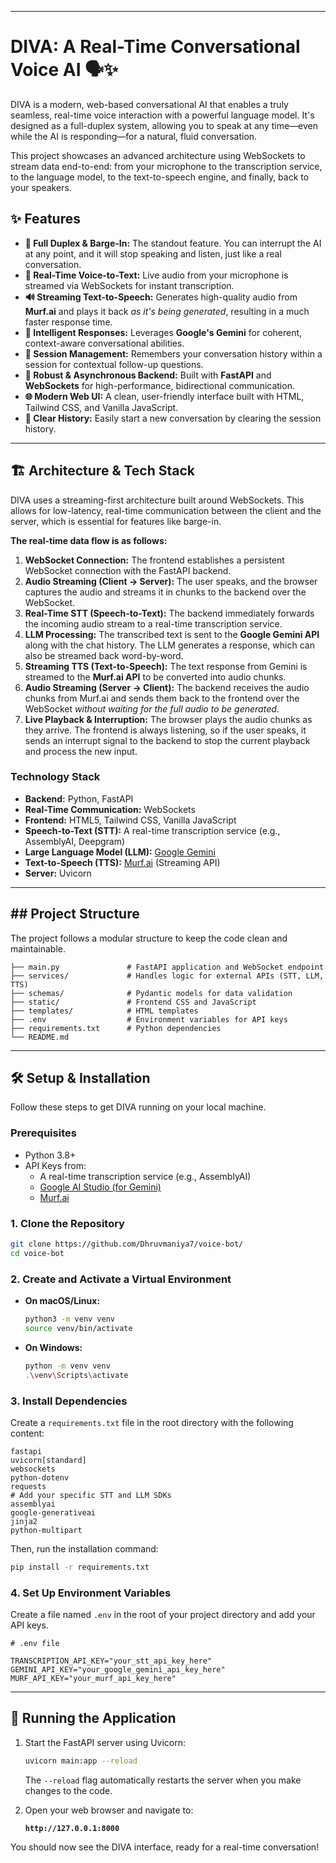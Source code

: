 -----

# DIVA: A Real-Time Conversational Voice AI 🗣️✨

DIVA is a modern, web-based conversational AI that enables a truly seamless, real-time voice interaction with a powerful language model. It's designed as a full-duplex system, allowing you to speak at any time—even while the AI is responding—for a natural, fluid conversation.

This project showcases an advanced architecture using WebSockets to stream data end-to-end: from your microphone to the transcription service, to the language model, to the text-to-speech engine, and finally, back to your speakers.

## ✨ Features

  * **🔴 Full Duplex & Barge-In:** The standout feature. You can interrupt the AI at any point, and it will stop speaking and listen, just like a real conversation.
  * **🎤 Real-Time Voice-to-Text:** Live audio from your microphone is streamed via WebSockets for instant transcription.
  * **🔊 Streaming Text-to-Speech:** Generates high-quality audio from **Murf.ai** and plays it back *as it's being generated*, resulting in a much faster response time.
  * **🧠 Intelligent Responses:** Leverages **Google's Gemini** for coherent, context-aware conversational abilities.
  * **📜 Session Management:** Remembers your conversation history within a session for contextual follow-up questions.
  * **🚀 Robust & Asynchronous Backend:** Built with **FastAPI** and **WebSockets** for high-performance, bidirectional communication.
  * **🌐 Modern Web UI:** A clean, user-friendly interface built with HTML, Tailwind CSS, and Vanilla JavaScript.
  * **🧼 Clear History:** Easily start a new conversation by clearing the session history.

-----

## 🏗️ Architecture & Tech Stack

DIVA uses a streaming-first architecture built around WebSockets. This allows for low-latency, real-time communication between the client and the server, which is essential for features like barge-in.

**The real-time data flow is as follows:**

1.  **WebSocket Connection:** The frontend establishes a persistent WebSocket connection with the FastAPI backend.
2.  **Audio Streaming (Client → Server):** The user speaks, and the browser captures the audio and streams it in chunks to the backend over the WebSocket.
3.  **Real-Time STT (Speech-to-Text):** The backend immediately forwards the incoming audio stream to a real-time transcription service.
4.  **LLM Processing:** The transcribed text is sent to the **Google Gemini API** along with the chat history. The LLM generates a response, which can also be streamed back word-by-word.
5.  **Streaming TTS (Text-to-Speech):** The text response from Gemini is streamed to the **Murf.ai API** to be converted into audio chunks.
6.  **Audio Streaming (Server → Client):** The backend receives the audio chunks from Murf.ai and sends them back to the frontend over the WebSocket *without waiting for the full audio to be generated*.
7.  **Live Playback & Interruption:** The browser plays the audio chunks as they arrive. The frontend is always listening, so if the user speaks, it sends an interrupt signal to the backend to stop the current playback and process the new input.

### Technology Stack

  * **Backend:** Python, FastAPI
  * **Real-Time Communication:** WebSockets
  * **Frontend:** HTML5, Tailwind CSS, Vanilla JavaScript
  * **Speech-to-Text (STT):** A real-time transcription service (e.g., AssemblyAI, Deepgram)
  * **Large Language Model (LLM):** [Google Gemini](https://ai.google.dev/)
  * **Text-to-Speech (TTS):** [Murf.ai](https://murf.ai/) (Streaming API)
  * **Server:** Uvicorn

-----

## \#\# Project Structure

The project follows a modular structure to keep the code clean and maintainable.

```
├── main.py               # FastAPI application and WebSocket endpoint
├── services/             # Handles logic for external APIs (STT, LLM, TTS)
├── schemas/              # Pydantic models for data validation
├── static/               # Frontend CSS and JavaScript
├── templates/            # HTML templates
├── .env                  # Environment variables for API keys
├── requirements.txt      # Python dependencies
└── README.md
```

-----

## 🛠️ Setup & Installation

Follow these steps to get DIVA running on your local machine.

### Prerequisites

  * Python 3.8+
  * API Keys from:
      * A real-time transcription service (e.g., AssemblyAI)
      * [Google AI Studio (for Gemini)](https://aistudio.google.com/app/apikey)
      * [Murf.ai](https://murf.ai/)

### 1\. Clone the Repository

```bash
git clone https://github.com/Dhruvmaniya7/voice-bot/
cd voice-bot
```

### 2\. Create and Activate a Virtual Environment

  * **On macOS/Linux:**
    ```bash
    python3 -m venv venv
    source venv/bin/activate
    ```
  * **On Windows:**
    ```bash
    python -m venv venv
    .\venv\Scripts\activate
    ```

### 3\. Install Dependencies

Create a `requirements.txt` file in the root directory with the following content:

```text
fastapi
uvicorn[standard]
websockets
python-dotenv
requests
# Add your specific STT and LLM SDKs
assemblyai 
google-generativeai
jinja2
python-multipart
```

Then, run the installation command:

```bash
pip install -r requirements.txt
```

### 4\. Set Up Environment Variables

Create a file named `.env` in the root of your project directory and add your API keys.

```env
# .env file

TRANSCRIPTION_API_KEY="your_stt_api_key_here"
GEMINI_API_KEY="your_google_gemini_api_key_here"
MURF_API_KEY="your_murf_api_key_here"
```

-----

## 🚀 Running the Application

1.  Start the FastAPI server using Uvicorn:

    ```bash
    uvicorn main:app --reload
    ```

    The `--reload` flag automatically restarts the server when you make changes to the code.

2.  Open your web browser and navigate to:

    **`http://127.0.0.1:8000`**

You should now see the DIVA interface, ready for a real-time conversation\!
